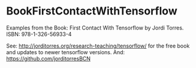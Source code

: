 # BookFirstContactWithTensorflow

Examples from the Book: First Contact With Tensorflow by Jordi Torres.
ISBN: 978-1-326-56933-4

See: http://jorditorres.org/research-teaching/tensorflow/ 
for the free book and updates to newer tensorflow versions.
And: https://github.com/jorditorresBCN 
